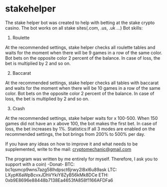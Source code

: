 # stakehelper

The stake helper bot was created to help with betting at the stake crypto casino.
The bot works on all stake sites(.com, .us, .uk ...) 
Bot skills:

1. Roulette

At the recommended settings, stake helper checks all roulette tables and waits for the moment when there will be 9 games in a row of the same color. Bot bets on the opposite color 2 percent of the balance. In case of loss, the bet is multiplied by 2 and so on.

2. Baccarat

At the recommended settings, stake helper checks all tables with baccarat and waits for the moment when there will be 10 games in a row of the same color. Bot bets on the opposite color 2 percent of the balance. In case of loss, the bet is multiplied by 2 and so on.

3. Crash

At the recommended settings, stake helper waits for x 100-500. When 150 games did not have an x above 100, the bot makes the first bet. In case of loss, the bet increases by 1%. Statistics:If all 3 modes are enabled on the recommended settings, the bot brings from 200% to 500% per day.

If you have any ideas on how to improve it and what needs to be supplemented, write to the mail: cryptomechanic@gmail.com

The program was written by me entirely for myself. Therefore, I ask you to support with a coin)
-Donat-
BTC: bc1qsmcp9wns7azg58lhdpsct6jrwy2l8xl6u89ask
LTC: LXypK6aWpBcvxJDhVYkiY8ZyB56kMk8DCe
ETH: 0xb9E8696e88448b7138Ea4653fA858f1166AFDFa6
